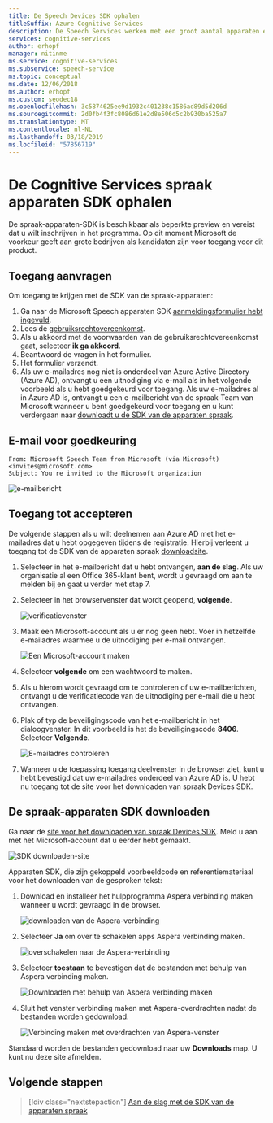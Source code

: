 ```yaml
---
title: De Speech Devices SDK ophalen
titleSuffix: Azure Cognitive Services
description: De Speech Services werken met een groot aantal apparaten en audio-bronnen. Nu kunt u uw spraaktoepassingen-naar een hoger niveau met overeenkomende hardware en software uitvoeren. In dit artikel leert u hoe u toegang krijgen tot de SDK van de apparaten spraak en begin te ontwikkelen.
services: cognitive-services
author: erhopf
manager: nitinme
ms.service: cognitive-services
ms.subservice: speech-service
ms.topic: conceptual
ms.date: 12/06/2018
ms.author: erhopf
ms.custom: seodec18
ms.openlocfilehash: 3c5874625ee9d1932c401238c1586ad89d5d206d
ms.sourcegitcommit: 2d0fb4f3fc8086d61e2d8e506d5c2b930ba525a7
ms.translationtype: MT
ms.contentlocale: nl-NL
ms.lasthandoff: 03/18/2019
ms.locfileid: "57856719"
---
```

# <a name="get-the-cognitive-services-speech-devices-sdk"></a>De Cognitive Services spraak apparaten SDK ophalen

De spraak-apparaten-SDK is beschikbaar als beperkte preview en vereist dat u wilt inschrijven in het programma. Op dit moment Microsoft de voorkeur geeft aan grote bedrijven als kandidaten zijn voor toegang voor dit product.

## <a name="request-access"></a>Toegang aanvragen

Om toegang te krijgen met de SDK van de spraak-apparaten:

1. Ga naar de Microsoft Speech apparaten SDK [aanmeldingsformulier hebt ingevuld](https://aka.ms/sdsdk-signup).
1. Lees de [gebruiksrechtovereenkomst](speech-devices-sdk-license.md).
1. Als u akkoord met de voorwaarden van de gebruiksrechtovereenkomst gaat, selecteer **ik ga akkoord**.
1. Beantwoord de vragen in het formulier.
1. Het formulier verzendt.
1. Als uw e-mailadres nog niet is onderdeel van Azure Active Directory (Azure AD), ontvangt u een uitnodiging via e-mail als in het volgende voorbeeld als u hebt goedgekeurd voor toegang. Als uw e-mailadres al in Azure AD is, ontvangt u een e-mailbericht van de spraak-Team van Microsoft wanneer u bent goedgekeurd voor toegang en u kunt verdergaan naar [downloadt u de SDK van de apparaten spraak](#download-the-speech-devices-sdk).

## <a name="approval-e-mail"></a>E-mail voor goedkeuring

```
From: Microsoft Speech Team from Microsoft (via Microsoft) <invites@microsoft.com>
Subject: You're invited to the Microsoft organization
```

![e-mailbericht](media/speech-devices-sdk/get-sdk-1.png)

## <a name="accept-access"></a>Toegang tot accepteren

De volgende stappen als u wilt deelnemen aan Azure AD met het e-mailadres dat u hebt opgegeven tijdens de registratie. Hierbij verleent u toegang tot de SDK van de apparaten spraak [downloadsite](https://shares.datatransfer.microsoft.com/).

1. Selecteer in het e-mailbericht dat u hebt ontvangen, **aan de slag**. Als uw organisatie al een Office 365-klant bent, wordt u gevraagd om aan te melden bij en gaat u verder met stap 7.

2. Selecteer in het browservenster dat wordt geopend, **volgende**.

    ![verificatievenster](media/speech-devices-sdk/get-sdk-2.png)

3. Maak een Microsoft-account als u er nog geen hebt. Voer in hetzelfde e-mailadres waarmee u de uitnodiging per e-mail ontvangen.

    ![Een Microsoft-account maken](media/speech-devices-sdk/get-sdk-3.png)

4. Selecteer **volgende** om een wachtwoord te maken.

5. Als u hierom wordt gevraagd om te controleren of uw e-mailberichten, ontvangt u de verificatiecode van de uitnodiging per e-mail die u hebt ontvangen.

7. Plak of typ de beveiligingscode van het e-mailbericht in het dialoogvenster. In dit voorbeeld is het de beveiligingscode **8406**. Selecteer **Volgende**.

    ![E-mailadres controleren](media/speech-devices-sdk/get-sdk-6.png)

8. Wanneer u de toepassing toegang deelvenster in de browser ziet, kunt u hebt bevestigd dat uw e-mailadres onderdeel van Azure AD is. U hebt nu toegang tot de site voor het downloaden van spraak Devices SDK.

## <a name="download-the-speech-devices-sdk"></a>De spraak-apparaten SDK downloaden

Ga naar de [site voor het downloaden van spraak Devices SDK](https://shares.datatransfer.microsoft.com/). Meld u aan met het Microsoft-account dat u eerder hebt gemaakt.

![SDK downloaden-site](media/speech-devices-sdk/get-sdk-7.png)

Apparaten SDK, die zijn gekoppeld voorbeeldcode en referentiemateriaal voor het downloaden van de gesproken tekst:

1. Download en installeer het hulpprogramma Aspera verbinding maken wanneer u wordt gevraagd in de browser.

    ![downloaden van de Aspera-verbinding](media/speech-devices-sdk/get-sdk-8.png)

1. Selecteer **Ja** om over te schakelen apps Aspera verbinding maken.

    ![overschakelen naar de Aspera-verbinding](media/speech-devices-sdk/get-sdk-9.png)

1. Selecteer **toestaan** te bevestigen dat de bestanden met behulp van Aspera verbinding maken.

    ![Downloaden met behulp van Aspera verbinding maken](media/speech-devices-sdk/get-sdk-10.png)

1. Sluit het venster verbinding maken met Aspera-overdrachten nadat de bestanden worden gedownload.

    ![Verbinding maken met overdrachten van Aspera-venster](media/speech-devices-sdk/get-sdk-11.png)

Standaard worden de bestanden gedownload naar uw **Downloads** map. U kunt nu deze site afmelden.

## <a name="next-steps"></a>Volgende stappen

> [!div class="nextstepaction"]
> [Aan de slag met de SDK van de apparaten spraak](speech-devices-sdk-qsg.md)
